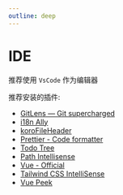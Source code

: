 ```yaml
---
outline: deep
---
```


# IDE

推荐使用 `VsCode` 作为编辑器

推荐安装的插件:

- [GitLens — Git supercharged](https://marketplace.visualstudio.com/items?itemName=eamodio.gitlens)
- [i18n Ally](https://marketplace.visualstudio.com/items?itemName=Lokalise.i18n-ally)
- [koroFileHeader](https://marketplace.visualstudio.com/items?itemName=OBKoro1.korofileheader)
- [Prettier - Code formatter](https://marketplace.visualstudio.com/items?itemName=esbenp.prettier-vscode)
- [Todo Tree](https://marketplace.visualstudio.com/items?itemName=Gruntfuggly.todo-tree)
- [Path Intellisense](https://marketplace.visualstudio.com/items?itemName=christian-kohler.path-intellisense)
- [Vue - Official](https://marketplace.visualstudio.com/items?itemName=Vue.volar)
- [Tailwind CSS IntelliSense](https://marketplace.visualstudio.com/items?itemName=bradlc.vscode-tailwindcss)
- [Vue Peek](https://marketplace.visualstudio.com/items?itemName=dariofuzinato.vue-peek)
